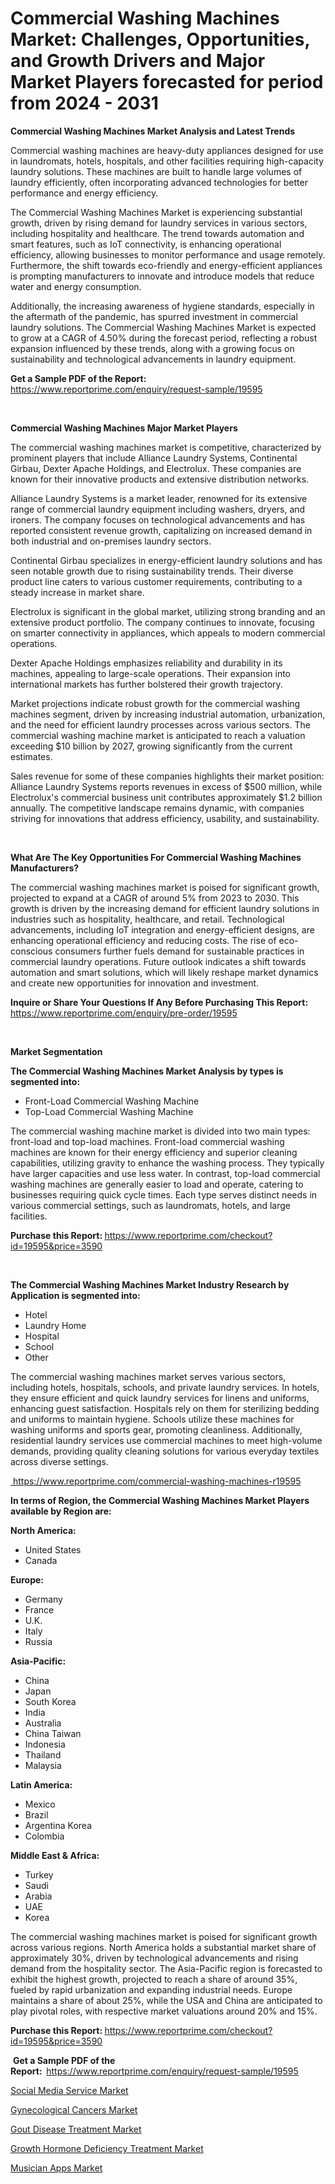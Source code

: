<p><h1>Commercial Washing Machines Market: Challenges, Opportunities, and Growth Drivers and Major Market Players forecasted for period from 2024 - 2031</h1></p><p><strong>Commercial Washing Machines Market Analysis and Latest Trends</strong></p>
<p><p>Commercial washing machines are heavy-duty appliances designed for use in laundromats, hotels, hospitals, and other facilities requiring high-capacity laundry solutions. These machines are built to handle large volumes of laundry efficiently, often incorporating advanced technologies for better performance and energy efficiency. </p><p>The Commercial Washing Machines Market is experiencing substantial growth, driven by rising demand for laundry services in various sectors, including hospitality and healthcare. The trend towards automation and smart features, such as IoT connectivity, is enhancing operational efficiency, allowing businesses to monitor performance and usage remotely. Furthermore, the shift towards eco-friendly and energy-efficient appliances is prompting manufacturers to innovate and introduce models that reduce water and energy consumption.</p><p>Additionally, the increasing awareness of hygiene standards, especially in the aftermath of the pandemic, has spurred investment in commercial laundry solutions. The Commercial Washing Machines Market is expected to grow at a CAGR of 4.50% during the forecast period, reflecting a robust expansion influenced by these trends, along with a growing focus on sustainability and technological advancements in laundry equipment.</p></p>
<p><strong>Get a Sample PDF of the Report:&nbsp;</strong> <a href="https://www.reportprime.com/enquiry/request-sample/19595?utm_campaign=1133&utm_medium=2&utm_source=Github&utm_content=ia&utm_term=23112024&utm_id=commercial-washing-machines">https://www.reportprime.com/enquiry/request-sample/19595</a></p>
<p>&nbsp;</p>
<p><strong>Commercial Washing Machines Major Market Players</strong></p>
<p><p>The commercial washing machines market is competitive, characterized by prominent players that include Alliance Laundry Systems, Continental Girbau, Dexter Apache Holdings, and Electrolux. These companies are known for their innovative products and extensive distribution networks. </p><p>Alliance Laundry Systems is a market leader, renowned for its extensive range of commercial laundry equipment including washers, dryers, and ironers. The company focuses on technological advancements and has reported consistent revenue growth, capitalizing on increased demand in both industrial and on-premises laundry sectors.</p><p>Continental Girbau specializes in energy-efficient laundry solutions and has seen notable growth due to rising sustainability trends. Their diverse product line caters to various customer requirements, contributing to a steady increase in market share.</p><p>Electrolux is significant in the global market, utilizing strong branding and an extensive product portfolio. The company continues to innovate, focusing on smarter connectivity in appliances, which appeals to modern commercial operations. </p><p>Dexter Apache Holdings emphasizes reliability and durability in its machines, appealing to large-scale operations. Their expansion into international markets has further bolstered their growth trajectory.</p><p>Market projections indicate robust growth for the commercial washing machines segment, driven by increasing industrial automation, urbanization, and the need for efficient laundry processes across various sectors. The commercial washing machine market is anticipated to reach a valuation exceeding $10 billion by 2027, growing significantly from the current estimates.</p><p>Sales revenue for some of these companies highlights their market position: Alliance Laundry Systems reports revenues in excess of $500 million, while Electrolux's commercial business unit contributes approximately $1.2 billion annually. The competitive landscape remains dynamic, with companies striving for innovations that address efficiency, usability, and sustainability.</p></p>
<p>&nbsp;</p>
<p><strong>What Are The Key Opportunities For Commercial Washing Machines Manufacturers?</strong></p>
<p><p>The commercial washing machines market is poised for significant growth, projected to expand at a CAGR of around 5% from 2023 to 2030. This growth is driven by the increasing demand for efficient laundry solutions in industries such as hospitality, healthcare, and retail. Technological advancements, including IoT integration and energy-efficient designs, are enhancing operational efficiency and reducing costs. The rise of eco-conscious consumers further fuels demand for sustainable practices in commercial laundry operations. Future outlook indicates a shift towards automation and smart solutions, which will likely reshape market dynamics and create new opportunities for innovation and investment.</p></p>
<p><strong>Inquire or Share Your Questions If Any Before Purchasing This Report:</strong> <a href="https://www.reportprime.com/enquiry/pre-order/19595?utm_campaign=1133&utm_medium=2&utm_source=Github&utm_content=ia&utm_term=23112024&utm_id=commercial-washing-machines">https://www.reportprime.com/enquiry/pre-order/19595</a></p>
<p>&nbsp;</p>
<p><strong>Market Segmentation</strong></p>
<p><strong>The Commercial Washing Machines Market Analysis by types is segmented into:</strong></p>
<p><ul><li>Front-Load Commercial Washing Machine</li><li>Top-Load Commercial Washing Machine</li></ul></p>
<p><p>The commercial washing machine market is divided into two main types: front-load and top-load machines. Front-load commercial washing machines are known for their energy efficiency and superior cleaning capabilities, utilizing gravity to enhance the washing process. They typically have larger capacities and use less water. In contrast, top-load commercial washing machines are generally easier to load and operate, catering to businesses requiring quick cycle times. Each type serves distinct needs in various commercial settings, such as laundromats, hotels, and large facilities.</p></p>
<p><strong>Purchase this Report:&nbsp;</strong><a href="https://www.reportprime.com/checkout?id=19595&price=3590&utm_campaign=1133&utm_medium=2&utm_source=Github&utm_content=ia&utm_term=23112024&utm_id=commercial-washing-machines">https://www.reportprime.com/checkout?id=19595&price=3590</a></p>
<p>&nbsp;</p>
<p><strong>The Commercial Washing Machines Market Industry Research by Application is segmented into:</strong></p>
<p><ul><li>Hotel</li><li>Laundry Home</li><li>Hospital</li><li>School</li><li>Other</li></ul></p>
<p><p>The commercial washing machines market serves various sectors, including hotels, hospitals, schools, and private laundry services. In hotels, they ensure efficient and quick laundry services for linens and uniforms, enhancing guest satisfaction. Hospitals rely on them for sterilizing bedding and uniforms to maintain hygiene. Schools utilize these machines for washing uniforms and sports gear, promoting cleanliness. Additionally, residential laundry services use commercial machines to meet high-volume demands, providing quality cleaning solutions for various everyday textiles across diverse settings.</p></p>
<p><a href="https://www.reportprime.com/commercial-washing-machines-r19595?utm_campaign=1133&utm_medium=2&utm_source=Github&utm_content=ia&utm_term=23112024&utm_id=commercial-washing-machines">&nbsp;https://www.reportprime.com/commercial-washing-machines-r19595</a></p>
<p><strong>In terms of Region, the Commercial Washing Machines Market Players available by Region are:</strong></p>
<p>
    <p> <strong> North America: </strong>
        <ul>
            <li>United States</li>
            <li>Canada</li>
        </ul>
        </p> 
    <p> <strong> Europe: </strong>
        <ul>
            <li>Germany</li>
            <li>France</li>
            <li>U.K.</li>
            <li>Italy</li>
            <li>Russia</li>
        </ul>
        </p> 
    <p> <strong> Asia-Pacific: </strong>
        <ul>
            <li>China</li>
            <li>Japan</li>
            <li>South Korea</li>
            <li>India</li>
            <li>Australia</li>
            <li>China Taiwan</li>
            <li>Indonesia</li>
            <li>Thailand</li>
            <li>Malaysia</li>
        </ul>
        </p> 
    <p> <strong> Latin America: </strong>
        <ul>
            <li>Mexico</li>
            <li>Brazil</li>
            <li>Argentina Korea</li>
            <li>Colombia</li>
        </ul>
        </p> 
    <p> <strong> Middle East & Africa: </strong>
        <ul>
            <li>Turkey</li>
            <li>Saudi</li>
            <li>Arabia</li>
            <li>UAE</li>
            <li>Korea</li>
        </ul>
    </p>
    </p>
<p><p>The commercial washing machines market is poised for significant growth across various regions. North America holds a substantial market share of approximately 30%, driven by technological advancements and rising demand from the hospitality sector. The Asia-Pacific region is forecasted to exhibit the highest growth, projected to reach a share of around 35%, fueled by rapid urbanization and expanding industrial needs. Europe maintains a share of about 25%, while the USA and China are anticipated to play pivotal roles, with respective market valuations around 20% and 15%.</p></p>
<p><strong>Purchase this Report: </strong><a href="https://www.reportprime.com/checkout?id=19595&price=3590&utm_campaign=1133&utm_medium=2&utm_source=Github&utm_content=ia&utm_term=23112024&utm_id=commercial-washing-machines">https://www.reportprime.com/checkout?id=19595&price=3590</a></p>
<p>&nbsp;<strong>Get a Sample PDF of the Report:&nbsp;&nbsp;</strong><a href="https://www.reportprime.com/enquiry/request-sample/19595?utm_campaign=1133&utm_medium=2&utm_source=Github&utm_content=ia&utm_term=23112024&utm_id=commercial-washing-machines">https://www.reportprime.com/enquiry/request-sample/19595</a></p>
<p><strong></strong></p>
<p><p><a href="https://issuu.com/reportprime-2/docs/social-media-service-market-size-20_14e1049a9503cc?utm_campaign=1133&utm_medium=2&utm_source=Github&utm_content=ia&utm_term=23112024&utm_id=commercial-washing-machines">Social Media Service Market</a></p><p><a href="https://www.linkedin.com/pulse/gynecological-cancers-industry-research-report-global-ucnke?utm_campaign=1133&utm_medium=2&utm_source=Github&utm_content=ia&utm_term=23112024&utm_id=commercial-washing-machines">Gynecological Cancers Market</a></p><p><a href="https://www.linkedin.com/pulse/surfing-gout-disease-treatment-wave-riding-market-currents-gfpte?utm_campaign=1133&utm_medium=2&utm_source=Github&utm_content=ia&utm_term=23112024&utm_id=commercial-washing-machines">Gout Disease Treatment Market</a></p><p><a href="https://www.linkedin.com/pulse/growth-hormone-deficiency-treatment-industry-outlook-20242031-y5ybe?utm_campaign=1133&utm_medium=2&utm_source=Github&utm_content=ia&utm_term=23112024&utm_id=commercial-washing-machines">Growth Hormone Deficiency Treatment Market</a></p><p><a href="https://issuu.com/reportprime-2/docs/musician-apps-market-size-2030.pptx_fd8d0c0f74fb24?utm_campaign=1133&utm_medium=2&utm_source=Github&utm_content=ia&utm_term=23112024&utm_id=commercial-washing-machines">Musician Apps Market</a></p></p>